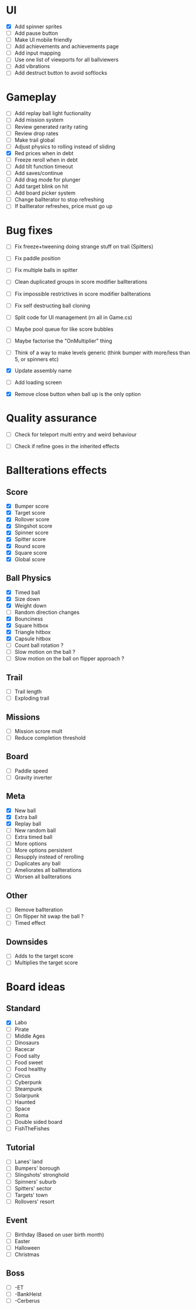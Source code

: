# UI

- [x] Add spinner sprites
- [ ] Add pause button
- [ ] Make UI mobile friendly
- [ ] Add achievements and achievements page
- [ ] Add input mapping
- [ ] Use one list of viewports for all ballviewers
- [ ] Add vibrations
- [ ] Add destruct button to avoid softlocks

# Gameplay

- [ ] Add replay ball light fuctionality
- [ ] Add mission system
- [ ] Review generated rarity rating
- [ ] Review drop rates
- [ ] Make trail global
- [ ] Adjust physics to rolling instead of sliding
- [x] Red prices when in debt
- [ ] Freeze reroll when in debt
- [ ] Add tilt function timeout
- [ ] Add saves/continue
- [ ] Add drag mode for plunger
- [ ] Add target blink on hit
- [ ] Add board picker system
- [ ] Change ballterator to stop refreshing
- [ ] If ballterator refreshes, price must go up

# Bug fixes

- [ ] Fix freeze+tweening doing strange stuff on trail (Spitters)
- [ ] Fix paddle position
- [ ] Fix multiple balls in spitter
- [ ] Clean duplicated groups in score modifier ballterations
- [ ] Fix impossible restrictives in score modifier ballterations
- [ ] Fix self destructing ball cloning
- [ ] Split code for UI management (rn all in Game.cs)
- [ ] Maybe pool queue for like score bubbles
- [ ] Maybe factorise the "OnMultiplier" thing
- [ ] Think of a way to make levels generic (think bumper with more/less than 5, or spinners etc)
- [x] Update assembly name
- [ ] Add loading screen
- [x] Remove close button when ball up is the only option


# Quality assurance

- [ ] Check for teleport multi entry and weird behaviour
- [ ] Check if refine goes in the inherited effects


# Ballterations effects

## Score
- [x] Bumper score
- [x] Target score
- [x] Rollover score
- [x] Slingshot score
- [x] Spinner score
- [x] Spitter score
- [x] Round score
- [x] Square score
- [x] Global score

## Ball Physics
- [x] Timed ball
- [x] Size down
- [x] Weight down
- [ ] Random direction changes
- [x] Bounciness
- [x] Square hitbox
- [x] Triangle hitbox
- [x] Capsule hitbox
- [ ] Count ball rotation ?
- [ ] Slow motion on the ball ?
- [ ] Slow motion on the ball on flipper approach ?

## Trail
- [ ] Trail length
- [ ] Exploding trail

## Missions
- [ ] Mission scrore mult
- [ ] Reduce completion threshold

## Board
- [ ] Paddle speed
- [ ] Gravity inverter

## Meta
- [x] New ball
- [x] Extra ball
- [x] Replay ball
- [ ] New random ball
- [ ] Extra timed ball
- [ ] More options
- [ ] More options persistent
- [ ] Resupply instead of rerolling
- [ ] Duplicates any ball
- [ ] Ameliorates all ballterations
- [ ] Worsen all ballterations

## Other
- [ ] Remove ballteration
- [ ] On flipper hit swap the ball ?
- [ ] Timed effect

## Downsides
- [ ] Adds to the target score
- [ ] Multiplies the target score

# Board ideas

## Standard
- [x] Labo
- [ ] Pirate
- [ ] Middle Ages
- [ ] Dinosaurs
- [ ] Racecar
- [ ] Food salty
- [ ] Food sweet
- [ ] Food healthy
- [ ] Circus
- [ ] Cyberpunk
- [ ] Steampunk
- [ ] Solarpunk 
- [ ] Haunted
- [ ] Space
- [ ] Roma
- [ ] Double sided board
- [ ] FishTheFishes

## Tutorial
- [ ] Lanes' land
- [ ] Bumpers' borough
- [ ] Slingshots' stronghold
- [ ] Spinners' suburb
- [ ] Spitters' sector
- [ ] Targets' town
- [ ] Rollovers' resort

## Event
- [ ] Birthday (Based on user birth month)
- [ ] Easter
- [ ] Halloween
- [ ] Christmas

## Boss
- [ ] -ET
- [ ] -BankHeist
- [ ] -Cerberus
